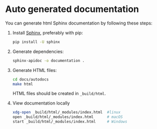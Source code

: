 # Auto generated documentation

You can generate html Sphinx documentation by following these steps:

1. Install [Sphinx](https://www.sphinx-doc.org/en/master/index.html), preferably with pip:

    ```bash
    pip install -U sphinx
    ```

2. Generate dependencies:

    ```bash
    sphinx-apidoc -o documentation .
    ```

3. Generate HTML files:

    ```bash
    cd docs/autodocs
    make html
    ```

    HTML files should be created in `_build/html`.

4. View documentation locally

    ```bash
    xdg-open _build/html/_modules/index.html  #linux 
    open _build/html/_modules/index.html      # macOS
    start _build/html/_modules/index.html     # Windows
    ```

